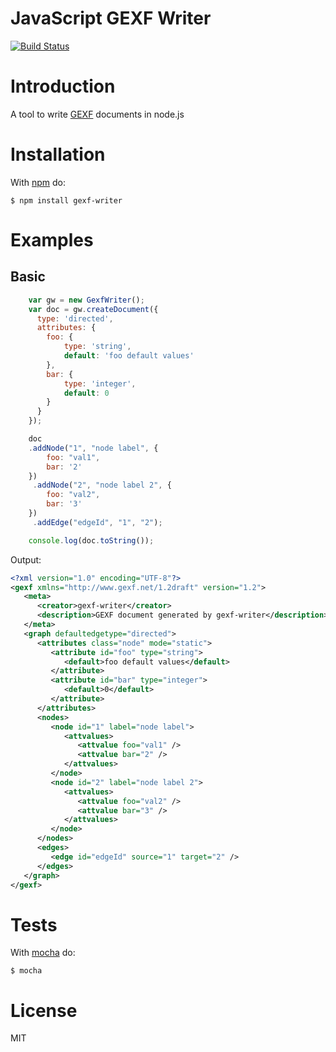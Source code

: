# JavaScript GEXF Writer 

[![Build Status](https://travis-ci.org/danibrutal/gexf-writer.svg)](https://travis-ci.org/danibrutal/gexf-writer)

# Introduction
A tool to write [GEXF](http://gexf.net/format/) documents in node.js 

# Installation

With [npm](http://npmjs.org) do:

    $ npm install gexf-writer

# Examples

## Basic
```javascript
    var gw = new GexfWriter();
    var doc = gw.createDocument({
      type: 'directed',
      attributes: {
        foo: {
            type: 'string',
            default: 'foo default values'
        },
        bar: {
            type: 'integer',
            default: 0
        }
      }
    });

    doc
    .addNode("1", "node label", {
        foo: "val1",
        bar: '2'
    })
     .addNode("2", "node label 2", {
        foo: "val2",
        bar: '3'
    })
     .addEdge("edgeId", "1", "2");

    console.log(doc.toString());
```
Output:

```xml
<?xml version="1.0" encoding="UTF-8"?>
<gexf xmlns="http://www.gexf.net/1.2draft" version="1.2">
   <meta>
      <creator>gexf-writer</creator>
      <description>GEXF document generated by gexf-writer</description>
   </meta>
   <graph defaultedgetype="directed">
      <attributes class="node" mode="static">
         <attribute id="foo" type="string">
            <default>foo default values</default>
         </attribute>
         <attribute id="bar" type="integer">
            <default>0</default>
         </attribute>
      </attributes>
      <nodes>
         <node id="1" label="node label">
            <attvalues>
               <attvalue foo="val1" />
               <attvalue bar="2" />
            </attvalues>
         </node>
         <node id="2" label="node label 2">
            <attvalues>
               <attvalue foo="val2" />
               <attvalue bar="3" />
            </attvalues>
         </node>
      </nodes>
      <edges>
         <edge id="edgeId" source="1" target="2" />
      </edges>
   </graph>
</gexf>
```

# Tests
With [mocha](http://mochajs.org/) do:

    $ mocha

# License

MIT

